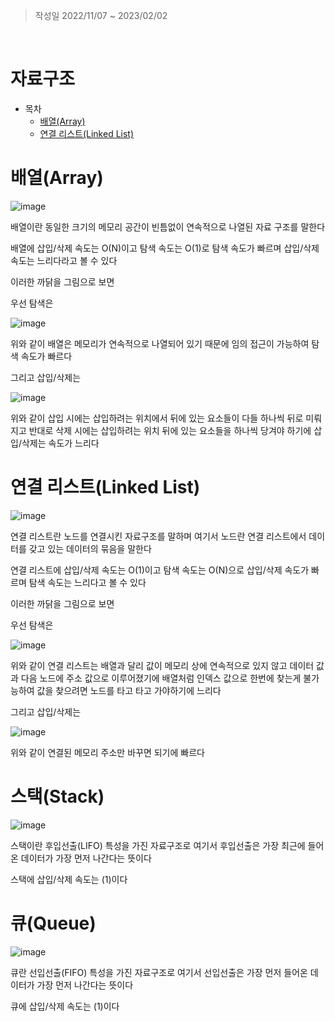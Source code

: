 > 작성일 2022/11/07 ~ 2023/02/02

<br>

# 자료구조

+ 목차
    + [배열(Array)](#배열array)
    + [연결 리스트(Linked List)](#연결-리스트linked-list)


# 배열(Array)

![image](https://user-images.githubusercontent.com/102157871/200312587-29711b26-839b-4054-a5c8-1f56c01e8ae7.png)


배열이란 동일한 크기의 메모리 공간이 빈틈없이 연속적으로 나열된 자료 구조를 말한다

배열에 삽입/삭제 속도는 O(N)이고 탐색 속도는 O(1)로 탐색 속도가 빠르며 삽입/삭제 속도는 느리다라고 볼 수 있다

이러한 까닭을 그림으로 보면

우선 탐색은

![image](https://user-images.githubusercontent.com/102157871/200316639-dfb1180f-edf0-4068-8a73-6db079888ae1.png)

위와 같이 배열은 메모리가 연속적으로 나열되어 있기 때문에 임의 접근이 가능하여 탐색 속도가 빠르다

그리고 삽입/삭제는

![image](https://user-images.githubusercontent.com/102157871/200318995-dce2a932-7dc5-4bca-9dd5-a5dc4d953260.png)

위와 같이 삽입 시에는 삽입하려는 위치에서 뒤에 있는 요소들이 다들 하나씩 뒤로 미뤄지고 반대로 삭제 시에는
삽입하려는 위치 뒤에 있는 요소들을 하나씩 당겨야 하기에 
삽입/삭제는 속도가 느리다 

# 연결 리스트(Linked List)

![image](https://user-images.githubusercontent.com/102157871/216065806-1daf50f3-e584-4e20-b5be-aea462d3d8eb.png)


연결 리스트란 노드를 연결시킨 자료구조를 말하며 여기서 노드란
연결 리스트에서 데이터를 갖고 있는 데이터의 묶음을 말한다

연결 리스트에 삽입/삭제 속도는 O(1)이고 탐색 속도는 O(N)으로 삽입/삭제 속도가 빠르며 탐색 속도는 느리다고 볼 수 있다

이러한 까닭을 그림으로 보면

우선 탐색은 

![image](https://user-images.githubusercontent.com/102157871/216066499-abad3e79-afab-4614-a608-d8d085e54902.png)

위와 같이 연결 리스트는 배열과 달리 값이 메모리 상에 연속적으로 있지 않고 데이터 값과 다음 노드에 주소 값으로 이루어졌기에 배열처럼 인덱스 값으로 한번에 찾는게 불가능하여 값을 찾으려면 노드를 타고 타고 가야하기에 느리다

그리고 삽입/삭제는

![image](https://user-images.githubusercontent.com/102157871/216067776-079c9af6-b829-416a-ac3b-0e6466ead0b4.png)


위와 같이 연결된 메모리 주소만 바꾸면 되기에 빠르다

# 스택(Stack)

![image](https://user-images.githubusercontent.com/102157871/216275971-3d8d63e5-7721-4fdf-ab5c-6ef7599c0c04.png)

스택이란 후입선출(LIFO) 특성을 가진 자료구조로 여기서 후입선출은 가장 최근에 들어온 데이터가 가장 먼저 나간다는 뜻이다

스택에 삽입/삭제 속도는 
(1)이다

# 큐(Queue)

![image](https://user-images.githubusercontent.com/102157871/216277553-c14cd34f-77a4-490a-b759-2970901e021e.png)

큐란 선입선출(FIFO) 특성을 가진 자료구조로 여기서 선입선출은 가장 먼저 들어온 데이터가 가장 먼저 나간다는 뜻이다

큐에 삽입/삭제 속도는 
(1)이다